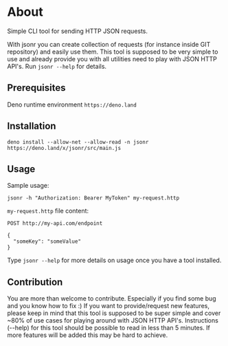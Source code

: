 # About

Simple CLI tool for sending HTTP JSON requests.

With jsonr you can create collection of requests (for instance inside GIT
repository) and easily use them. This tool is supposed to be very simple to use
and already provide you with all utilities need to play with JSON HTTP API's.
Run `jsonr --help` for details.

## Prerequisites

Deno runtime environment `https://deno.land`

## Installation

`deno install --allow-net --allow-read -n jsonr https://deno.land/x/jsonr/src/main.js`

## Usage

Sample usage:

`jsonr -h "Authorization: Bearer MyToken" my-request.http`

`my-request.http` file content:

```
POST http://my-api.com/endpoint

{
  "someKey": "someValue"
}
```

Type `jsonr --help` for more details on usage once you have a tool installed.

## Contribution

You are more than welcome to contribute. Especially if you find some bug and you
know how to fix :) If you want to provide/request new features, please keep in
mind that this tool is supposed to be super simple and cover ~80% of use cases
for playing around with JSON HTTP API's. Instructions (--help) for this tool
should be possible to read in less than 5 minutes. If more features will be
added this may be hard to achieve.
